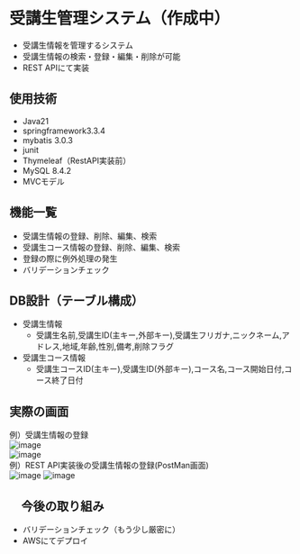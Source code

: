 # 受講生管理システム（作成中）
 - 受講生情報を管理するシステム<br >
 - 受講生情報の検索・登録・編集・削除が可能 <br >
 - REST APIにて実装 <br >
 
## 使用技術
- Java21
- springframework3.3.4
- mybatis 3.0.3
- junit
- Thymeleaf（RestAPI実装前）
- MySQL 8.4.2
- MVCモデル

## 機能一覧
- 受講生情報の登録、削除、編集、検索
- 受講生コース情報の登録、削除、編集、検索
- 登録の際に例外処理の発生
- バリデーションチェック

## DB設計（テーブル構成）
- 受講生情報
  - 受講生名前,受講生ID(主キー,外部キー),受講生フリガナ,ニックネーム,アドレス,地域,年齢,性別,備考,削除フラグ
- 受講生コース情報
  - 受講生コースID(主キー),受講生ID(外部キー),コース名,コース開始日付,コース終了日付

## 実際の画面
例）受講生情報の登録<br >
![image](https://github.com/user-attachments/assets/dd195f4e-82bb-4edf-b739-9e7646960fd0)<br >
![image](https://github.com/user-attachments/assets/6e9e2ea8-466a-41f9-a984-f8d29118b1e9)<br >
例）REST API実装後の受講生情報の登録(PostMan画面)<br >
![image](https://github.com/user-attachments/assets/31fff2e6-dd9c-44ed-97a5-7a7609c146d5)
![image](https://github.com/user-attachments/assets/3b024a13-f04f-4348-9442-6a7080e22489)

## 　今後の取り組み
- バリデーションチェック（もう少し厳密に）
- AWSにてデプロイ
